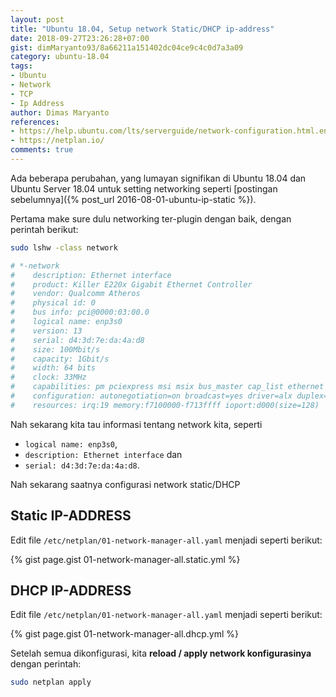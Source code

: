 ```yaml
---
layout: post
title: "Ubuntu 18.04, Setup network Static/DHCP ip-address"
date: 2018-09-27T23:26:28+07:00
gist: dimMaryanto93/8a66211a151402dc04ce9c4c0d7a3a09
category: ubuntu-18.04
tags: 
- Ubuntu
- Network
- TCP
- Ip Address
author: Dimas Maryanto
references:
- https://help.ubuntu.com/lts/serverguide/network-configuration.html.en
- https://netplan.io/
comments: true
---
```


Ada beberapa perubahan, yang lumayan signifikan di Ubuntu 18.04 dan Ubuntu Server 18.04 untuk setting networking seperti [postingan sebelumnya]({% post_url 2016-08-01-ubuntu-ip-static %}). 

<!--more-->

Pertama make sure dulu networking ter-plugin dengan baik, dengan perintah berikut:

```bash
sudo lshw -class network

# *-network                 
#    description: Ethernet interface
#    product: Killer E220x Gigabit Ethernet Controller
#    vendor: Qualcomm Atheros
#    physical id: 0
#    bus info: pci@0000:03:00.0
#    logical name: enp3s0
#    version: 13
#    serial: d4:3d:7e:da:4a:d8
#    size: 100Mbit/s
#    capacity: 1Gbit/s
#    width: 64 bits
#    clock: 33MHz
#    capabilities: pm pciexpress msi msix bus_master cap_list ethernet physical tp 10bt 10bt-fd 100bt 100bt-fd 1000bt-fd autonegotiation
#    configuration: autonegotiation=on broadcast=yes driver=alx duplex=full ip=192.168.88.50 latency=0 link=yes multicast=yes port=twisted pair speed=100Mbit/s
#    resources: irq:19 memory:f7100000-f713ffff ioport:d000(size=128)
```

Nah sekarang kita tau informasi tentang network kita, seperti 
- `logical name: enp3s0`, 
- `description: Ethernet interface` dan 
- `serial: d4:3d:7e:da:4a:d8`.

Nah sekarang saatnya configurasi network static/DHCP

## Static IP-ADDRESS

Edit file `/etc/netplan/01-network-manager-all.yaml` menjadi seperti berikut:

{% gist page.gist 01-network-manager-all.static.yml %}

## DHCP IP-ADDRESS

Edit file `/etc/netplan/01-network-manager-all.yaml` menjadi seperti berikut:

{% gist page.gist 01-network-manager-all.dhcp.yml  %}

Setelah semua dikonfigurasi, kita **reload / apply network konfigurasinya** dengan perintah:

```bash
sudo netplan apply
```